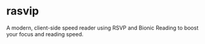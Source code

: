 # rasvip
 A modern, client-side speed reader using RSVP and Bionic Reading to boost your focus and reading speed.
